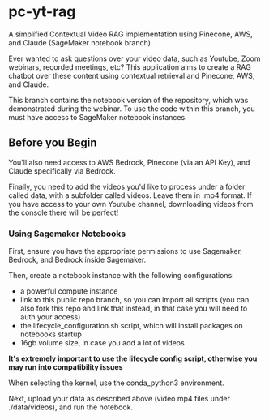 # pc-yt-rag
A simplified Contextual Video RAG implementation using Pinecone, AWS, and Claude (SageMaker notebook branch)

Ever wanted to ask questions over your video data, such as Youtube, Zoom webinars, recorded meetings, etc? This application aims to create a RAG chatbot over these content using contextual retrieval and Pinecone, AWS, and Claude.

This branch contains the notebook version of the repository, which was demonstrated during the webinar. To use the code within this branch,
you must have access to SageMaker notebook instances.

## Before you Begin

You'll also need access to AWS Bedrock, Pinecone (via an API Key), and Claude specifically via Bedrock.

Finally, you need to add the videos you'd like to process under a folder called data, with a subfolder called videos. Leave them in .mp4 format. If you have access to your own Youtube channel, downloading videos from the console there will be perfect!


### Using Sagemaker Notebooks

First, ensure you have the appropriate permissions to use Sagemaker, Bedrock, and Bedrock inside Sagemaker.

Then, create a notebook instance with the following configurations:

- a powerful compute instance
- link to this public repo branch, so you can import all scripts (you can also fork this repo and link that instead, in that case you will need to auth your access)
- the lifecycle_configuration.sh script, which will install packages on notebooks startup
- 16gb volume size, in case you add a lot of videos

**It's extremely important to use the lifecycle config script, otherwise you may run into compatibility issues**

When selecting the kernel, use the conda_python3 environment.

Next, upload your data as described above (video mp4 files under ./data/videos), and run the notebook.




